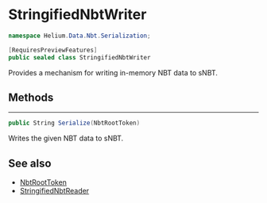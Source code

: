 # StringifiedNbtWriter

~~~cs
namespace Helium.Data.Nbt.Serialization;

[RequiresPreviewFeatures]
public sealed class StringifiedNbtWriter
~~~

Provides a mechanism for writing in-memory NBT data to sNBT.

## Methods

---

~~~cs
public String Serialize(NbtRootToken)
~~~

Writes the given NBT data to sNBT.

## See also

- [NbtRootToken](./nbtroottoken)
- [StringifiedNbtReader](./stringifiednbtreader)